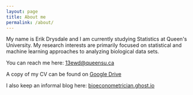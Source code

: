 ```yaml
---
layout: page
title: About me
permalink: /about/
---
```


My name is Erik Drysdale and I am currently studying Statistics at Queen's  University. My research interests are primarily focused on statistical and machine learning approaches to analyzing biological data sets.

You can reach me here: [13ewd@queensu.ca](mailto:13ewd@queensu.ca)

A copy of my CV can be found on [Google Drive](https://drive.google.com/open?id=0B-74o3fTjmIeOW55aV8xVjl0ekU)

I also keep an informal blog here: [bioeconometrician.ghost.io](http://bioeconometrician.ghost.io)
